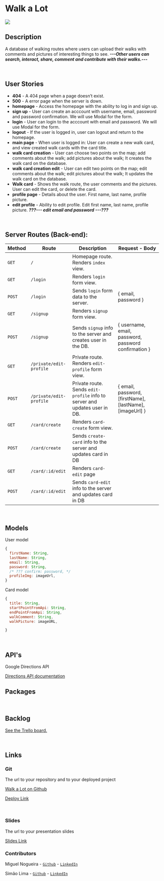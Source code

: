 # Walk a Lot

<img src="https://sonicagents.files.wordpress.com/2013/10/silly-walks.png">
<br>

## Description

A database of walking routes where users can upload their walks with comments and pictures of interesting things to see. **_---Other users can search, interact, share, comment and contribute with their walks.---_**

<br>

## User Stories

- **404** - A 404 page when a page doesn’t exist.
- **500** - A error page when the server is down.
- **homepage** - Access the homepage with the ability to log in and sign up.
- **sign up** - User can create an acccount with username, email, password and password confirmation. We will use Modal for the form.
- **login** - User can login to the acccount with email and password. We will use Modal for the form.
- **logout** - If the user is logged in, user can logout and return to the homepage.
- **main page** - When user is logged in: User can create a new walk card, and view created walk cards with the card title.
- **walk card creation** - User can choose two points on the map; add comments about the walk; add pictures about the walk; It creates the walk card on the database.
- **walk card creation edit** - User can edit two points on the map; edit comments about the walk; edit pictures about the walk; It updates the walk card on the database.
- **Walk card** - Shows the walk route, the user comments and the pictures. User can edit the card, or delete the card.
- **profile page** - Details about the user. First name, last name, profile picture.
- **edit profile** - Ability to edit profile. Edit first name, last name, profile picture. **_???--- edit email and password ---???_**

<br>

## Server Routes (Back-end):

| **Method** | **Route**               | **Description**                                                            | Request - Body                                           |
| ---------- | ----------------------- | -------------------------------------------------------------------------- | -------------------------------------------------------- |
| `GET`      | `/`                     | Homepage route. Renders `index` view.                                      |                                                          |
| `GET`      | `/login`                | Renders `login` form view.                                                 |                                                          |
| `POST`     | `/login`                | Sends `login` form data to the server.                                     | { email, password }                                      |
| `GET`      | `/signup`               | Renders `signup` form view.                                                |                                                          |
| `POST`     | `/signup`               | Sends `signup` info to the server and creates user in the DB.              | { username, email, password, password confirmation }     |
| `GET`      | `/private/edit-profile` | Private route. Renders `edit-profile` form view.                           |                                                          |
| `POST`     | `/private/edit-profile` | Private route. Sends `edit-profile` info to server and updates user in DB. | { email, password, [firstName], [lastName], [imageUrl] } |
| `GET`      | `/card/create`          | Renders `card-create` form view.                                           |
| `POST`     | `/card/create`          | Sends `create-card` info to the server and updates card in DB              |
| `GET`      | `/card/:id/edit`        | Renders `card-edit` page                                                   |
| `POST`     | `/card/:id/edit`        | Sends `card-edit` info to the server and updates card in DB                |

<br>

## Models

User model

```javascript
{
  firstName: String,
  lastName: String,
  email: String,
  password: String,
  /* ??? confirm: password, */
  profileImg: imageUrl,
}

```

Card model

```javascript
{
  title: String,
  startPointFromApi: String,
  endPointFromApi: String,
  walkComment: String,
  walkPicture: imageURL,

}

```

<br>

## API's

Google Directions API

[Directions API documentation](https://developers.google.com/maps/documentation/directions/overview)
<br>

## Packages

<br>

## Backlog

[See the Trello board.](https://trello.com/b/Ni3giVKf/ironhackproject)

<br>

## Links

### Git

The url to your repository and to your deployed project

[Walk a Lot on Github](https://github.com/Simaodosreislima/Walk-a-Lot)

[Deploy Link]()

<br>

### Slides

The url to your presentation slides

[Slides Link](https://docs.google.com/presentation/d/1P5FIi0vHZBUcgUtmt1M4_lLCO5dwdJ4UOgtJa4ehGfk/edit?usp=sharing)

### Contributors

Miguel Nogueira - [`Github`](https://github.com/tomarnogueiracoding) - [`LinkedIn`](https://www.linkedin.com/in/migueltomarnogueira/)

Simão Lima - [`Github`](https://github.com/Simaodosreislima) - [`LinkedIn`](https://www.linkedin.com/in/simao-lima/)

